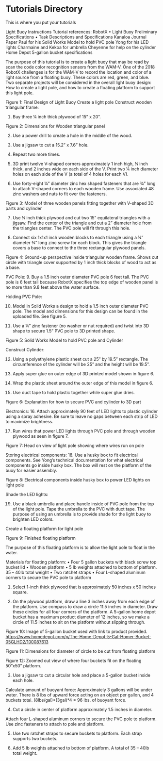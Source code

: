 # Tutorials Directory

This is where you put your tutorials


Light Buoy Instructions
Tutorial references:
RobotX 
•	Light Buoy Preliminary Specifications
•	Task Descriptions and Specifications
Kanaloa Journal Paper
Paul for his Solid Works Model to hold PVC pole
Yong for his LED lights
Charmaine and Kekoa for umbrella
Cheyenne for help on the cylinder
Home Depot 5-gallon bucket specifications

The purpose of this tutorial is to create a light buoy that may be read by scan the code color recognition sensors from the WAM-V. One of the 2018 RobotX challenges is for the WAM-V to record the location and color of a light source from a floating buoy. These colors are red, green, and blue. Two separate projects will be considered in the overall light buoy design: How to create a light pole, and how to create a floating platform to support this light pole.
 
Figure 1: Final Design of Light Buoy
Create a light pole
Construct wooden triangular frame:

1. Buy three ¼ inch thick plywood of 15” x 20”.
 
Figure 2: Dimensions for Wooden triangular panel

2. Use a power drill to create a hole in the middle of the wood.
3. Use a jigsaw to cut a 15.2” x 7.6” hole. 
4. Repeat two more times.

5. 3D print twelve V-shaped corners approximately 1 inch high, ¼ inch thick, and 2 inches wide on each side of the V. Print two ¼ inch diameter holes on each side of the V (a total of 4 holes for each V). 

6. Use forty-eight ¼” diameter zinc hex shaped fasteners that are ¾” long to attach V-shaped corners to each wooden frame. Use associated 48 zinc washers and nuts to fit over the fasteners.

 
Figure 3: Model of three wooden panels fitting together with V-shaped 3D parts and cylinder


7. Use ¼ inch thick plywood and cut two 15” equilateral triangles with a jigsaw. Find the center of the triangle and cut a 2” diameter hole from the triangles center. The PVC pole will fit through this hole.

8. Connect six 1x1x1 inch wooden blocks to each triangle using a ¼” diameter ¾” long zinc screw for each block.  This gives the triangle covers a base to connect to the three rectangular plywood panels.



 
Figure 4: Ground-up perspective inside triangular wooden frame. Shows cut circle with triangle cover supported by 1 inch thick blocks of wood to act as a base.


PVC Pole:
9. Buy a 1.5 inch outer diameter PVC pole 6 feet tall. The PVC pole is 6 feet tall because RobotX specifies the top edge of wooden panel is no more than 9.8 feet above the water surface. 

Holding PVC Pole:

10. Model in Solid Works a design to hold a 1.5 inch outer diameter PVC pole. The model and dimensions for this design can be found in the uploaded file. See figure 5.

11. Use a ¼” zinc fastener (no washer or nut required) and twist into 3D shape to secure 1.5” PVC pole to 3D printed shape.

 
Figure 5: Solid Works Model to hold PVC pole and Cylinder






Construct Cylinder:

12. Using a polyethylene plastic sheet cut a 25” by 19.5” rectangle. The circumference of the cylinder will be 25” and the height will be 19.5”. 

13. Apply super glue on outer edge of 3D printed model shown in figure 6.

14. Wrap the plastic sheet around the outer edge of this model in figure 6.  

15. Use duct tape to hold plastic together while super glue dries. 





 
Figure 6: Explanation for how to secure PVC and cylinder to 3D part

Electronics: 
16. Attach approximately 90 feet of LED lights to plastic cylinder using a spray adhesive. Be sure to leave no gaps between each strip of LED to maximize brightness. 

17. Run wires that power LED lights through PVC pole and through wooden plywood as seen in figure 7. 

 
Figure 7: Head on view of light pole showing where wires run on pole




Storing electrical components:
18. Use a husky box to fit electrical components. See Yong’s technical documentation for what electrical components go inside husky box. The box will rest on the platform of the buoy for easier assembly. 

 
Figure 8: Electrical components inside husky box to power LED lights on light pole

Shade the LED lights:

19. Use a black umbrella and place handle inside of PVC pole from the top of the light pole. Tape the umbrella to the PVC with duct tape. The purpose of using an umbrella is to provide shade for the light buoy to brighten LED colors.  




Create a floating platform for light pole

Figure 9: Finished floating platform

The purpose of this floating platform is to allow the light pole to float in the water. 

Materials for floating platform:
•	Four 5 gallon buckets with black screw top bucket lid
•	Wooden platform
•	5 lb weights attached to bottom of platform. 35 – 40lb total weight
•	Two ratchet straps
•	Four L-shaped aluminum corners to secure the PVC pole to platform


1. Select 1-inch thick plywood that is approximately 50 inches x 50 inches square.

2. On the plywood platform, draw a line 3 inches away from each edge of the platform.  Use compass to draw a circle 11.5 inches in diameter. Draw these circles for all four corners of the platform. A 5-gallon home depot bucket has a maximum product diameter of 12 inches, so we make a circle of 11.5 inches to sit on the platform without slipping through.

 
Figure 10: Image of 5-gallon bucket used with link to product provided.
https://www.homedepot.com/p/The-Home-Depot-5-Gal-Homer-Bucket-05GLHD2/100087613



 
Figure 11: Dimensions for diameter of circle to be cut from floating platform

 
Figure 12: Zoomed out view of where four buckets fit on the floating 50”x50” platform.

3. Use a jigsaw to cut a circular hole and place a 5-gallon bucket inside each hole.



Calculate amount of buoyant force:
Approximately 3 gallons will be under water. There is 8 lbs of upward force acting on an object per gallon, and 4 buckets total. (8lbs/gal)*(3gal)*4 = 96 lbs. of buoyant force.


4. Cut a circle in center of platform approximately 1.5 inches in diameter. 

Attach four L-shaped aluminum corners to secure the PVC pole to platform. Use zinc fasteners to attach to pole and platform.

5. Use two ratchet straps to secure buckets to platform. Each strap supports two buckets. 

6. Add 5 lb weights attached to bottom of platform. A total of 35 – 40lb total weight.



